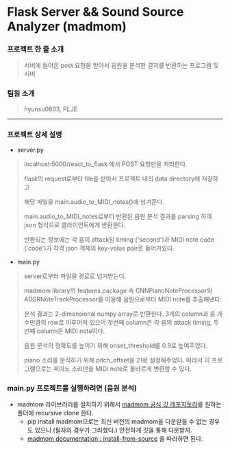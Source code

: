 # Flask Server && Sound Source Analyzer (madmom)

### 프로젝트 한 줄 소개
> 서버에 들어온 post 요청을 받아서 음원을 분석한 결과를 반환하는 프로그램 및 서버

### 팀원 소개
> hyunsu0803, PLJE

----------

### 프로젝트 상세 설명
+ server.py
>
> localhost:5000/react_to_flask 에서 POST 요청만을 처리한다.
>
> flask의 request로부터 file을 받아서 프로젝트 내의 data directory에 저장하고
> 
> 해당 파일을 main.audio_to_MIDI_notes()에 넘겨준다.
>
> main.audio_to_MIDI_notes로부터 반환된 음원 분석 결과를 parsing 하여 json 형식으로 클라이언트에게 반환한다.
>
> 반환되는 정보에는 각 음이 attack된 timing ('second')과 MIDI note code ('code')가 각각 json 객체의 key-value pair로 들어가있다.

+ main.py
> 
> server로부터 파일을 경로로 넘겨받는다.
> 
> madmom library의 features package 속 CNNPianoNoteProcessor와 ADSRNoteTrackProcessor를 이용해 음원으로부터 MIDI note를 추출해낸다.
>
> 분석 결과는 2-dimensional numpy array로 반환한다. 3개의 column과 음 개수만큼의 row로 이루어져 있으며 첫번째 column은 각 음의 attack timing, 두번쨰 column은 MIDI note이다. 
> 
> 음원 분석의 정확도를 높이기 위해 onset_threshold를 0.9로 높여주었다.
>
> piano 소리를 분석하기 위해 pitch_offset을 21로 설정해주었다. 따라서 이 프로그램으로는 피아노 소리만을 MIDI note로 올바르게 변환할 수 있다.


### main.py 프로젝트를 실행하려면 (음원 분석)
+ madmom 라이브러리를 설치하기 위해서 [madmom 공식 깃 레포지토리](https://github.com/CPJKU/madmom)를 원하는 폴더에 recursive clone 한다. 
  - pip install madmom으로는 최신 버전의 madmom을 다운받을 수 없는 경우도 있으니 (필자의 경우가 그러했다.) 안전하게 깃을 통해 다운받자.
  - [madmom documentation : install-from-source](https://madmom.readthedocs.io/en/latest/installation.html#install-from-source) 을 따라하면 된다. 
